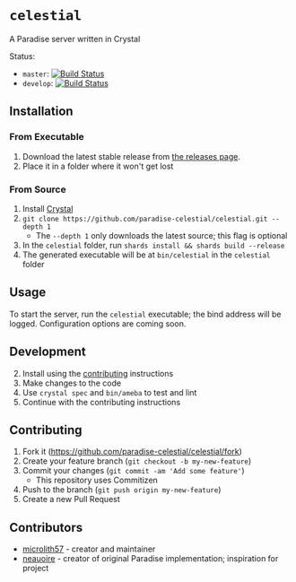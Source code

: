 # `celestial`

A Paradise server written in Crystal

Status:

-   `master`: [![Build Status](https://travis-ci.com/paradise-celestial/celestial.svg?branch=master)](https://travis-ci.com/paradise-celestial/celestial)
-   `develop`: [![Build Status](https://travis-ci.com/paradise-celestial/celestial.svg?branch=develop)](https://travis-ci.com/paradise-celestial/celestial)

## Installation

### From Executable

1.  Download the latest stable release from [the releases page](https://github.com/paradise-celestial/celestial/releases).
2.  Place it in a folder where it won't get lost

### From Source

1.  Install [Crystal](https://crystal-lang.org/reference/installation/)
2.  `git clone https://github.com/paradise-celestial/celestial.git --depth 1`
    -   The `--depth 1` only downloads the latest source; this flag is optional
3.  In the `celestial` folder, run `shards install && shards build --release`
4.  The generated executable will be at `bin/celestial` in the `celestial` folder

## Usage

To start the server, run the `celestial` executable; the bind address will be logged. Configuration options are coming soon.

## Development

2.  Install using the [contributing](#contributing) instructions
3.  Make changes to the code
4.  Use `crystal spec` and `bin/ameba` to test and lint
5.  Continue with the contributing instructions

## Contributing

1.  Fork it (<https://github.com/paradise-celestial/celestial/fork>)
2.  Create your feature branch (`git checkout -b my-new-feature`)
3.  Commit your changes (`git commit -am 'Add some feature'`)
    - This repository uses Commitizen
    <!-- TODO: Commitizen instructions -->
4.  Push to the branch (`git push origin my-new-feature`)
5.  Create a new Pull Request

## Contributors

-   [microlith57](https://github.com/microlith57) - creator and maintainer
-   [neauoire](https://github.com/neauoire) - creator of original Paradise implementation; inspiration for project
